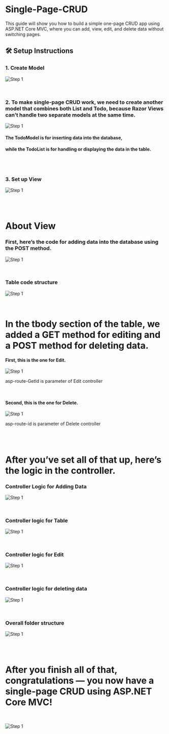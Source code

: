 # Single-Page-CRUD
This guide will show you how to build a simple one-page CRUD app using ASP.NET Core MVC, where you can add, view, edit, and delete data without switching pages.           


  
## 🛠️ Setup Instructions

### 1. Create Model
![Step 1](CreateModel.png)




<br>



### 2. To make single-page CRUD work, we need to create another model that combines both List<Todo> and Todo, because Razor Views can’t handle two separate models at the same time.
![Step 1](CreateAnotherModel.png)
#### The TodoModel is for inserting data into the database,
#### while the TodoList is for handling or displaying the data in the table.




<br>
<br>



### 3. Set up View
![Step 1](CreateView.png)



<br>
<br>







# About View
### First, here’s the code for adding data into the database using the POST method.
![Step 1](AddDataToDatabase.png)





<br>



### Table code structure
![Step 1](DisplayToTable.png)





<br>




# In the tbody section of the table, we added a GET method for editing and a POST method for deleting data.
#### First, this is the one for Edit.
![Step 1](EditMethod.png)

asp-route-GetId is parameter of Edit controller




<br>




#### Second, this is the one for Delete.
![Step 1](DeleteRecord.png)

asp-route-id is parameter of Delete controller





<br>
<br>




# After you’ve set all of that up, here’s the logic in the controller.


### Controller Logic for Adding Data
![Step 1](NewInsert.png)




<br>




### Controller logic for Table
![Step 1](DisplayTable.png)





<br>





### Controller logic for Edit
![Step 1](NewEdit.png)





<br>





### Controller logic for deleting data
![Step 1](Delete.png)






<br>




### Overall folder structure
![Step 1](Structure.png)





<br>

<br>



# After you finish all of that, congratulations — you now have a single-page CRUD using ASP.NET Core MVC!

<br>

![Step 1](Todo.png)











